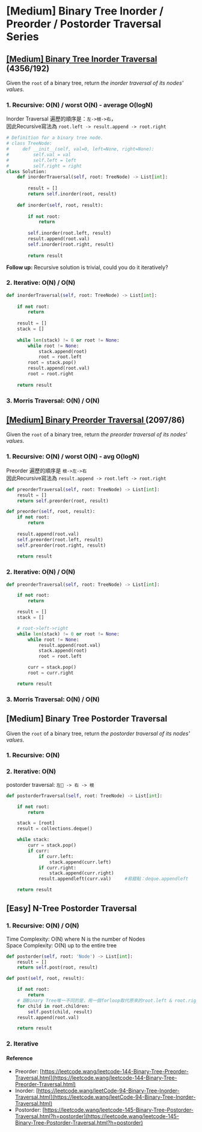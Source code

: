 # \[Medium\] Binary Tree Inorder / Preorder / Postorder Traversal Series

## [\[Medium\] Binary Tree Inorder Traversal ](https://leetcode.com/problems/binary-tree-inorder-traversal/)    \(4356/192\)

Given the `root` of a binary tree, return _the inorder traversal of its nodes' values_.

### 1. Recursive: O\(N\) / worst O\(N\) - average O\(logN\)

Inorder Traversal 遍歷的順序是：`左->根->右`，  
因此Recursive寫法為  `root.left -> result.append -> root.right`

```python
# Definition for a binary tree node.
# class TreeNode:
#     def __init__(self, val=0, left=None, right=None):
#         self.val = val
#         self.left = left
#         self.right = right
class Solution:
    def inorderTraversal(self, root: TreeNode) -> List[int]:
        
        result = []
        return self.inorder(root, result)    
    
    def inorder(self, root, result):
    
        if not root:
            return 
        
        self.inorder(root.left, result)
        result.append(root.val)
        self.inorder(root.right, result)
        
        return result
```

**Follow up:** Recursive solution is trivial, could you do it iteratively?

### 2. Iterative: O\(N\) / O\(N\)

```python
def inorderTraversal(self, root: TreeNode) -> List[int]:
    
    if not root:
        return 
    
    result = []
    stack = []
    
    while len(stack) != 0 or root != None:
        while root != None:
            stack.append(root)
            root = root.left            
        root = stack.pop()
        result.append(root.val)
        root = root.right
        
    return result
```

### 3. Morris Traversal: O\(N\) / O\(N\)

## [\[Medium\] Binary Preorder Traversal ](https://leetcode.com/problems/binary-tree-preorder-traversal/)          \(2097/86\)

Given the `root` of a binary tree, return _the preorder traversal of its nodes' values_.

### 1. Recursive: O\(N\) / worst O\(N\) - avg O\(logN\)

Preorder 遍歷的順序是 `根->左->右`  
因此Recursive寫法為  `result.append -> root.left -> root.right`

```python
def preorderTraversal(self, root: TreeNode) -> List[int]:
    result = []
    return self.preorder(root, result)

def preorder(self, root, result):
    if not root:
        return 
    
    result.append(root.val)
    self.preorder(root.left, result)
    self.preorder(root.right, result)
    
    return result
```

### 2. Iterative: O\(N\) / O\(N\)

```python
def preorderTraversal(self, root: TreeNode) -> List[int]:

    if not root:
        return 

    result = []
    stack = []

    # root->left->right
    while len(stack) != 0 or root != None:
        while root != None:
            result.append(root.val)
            stack.append(root)
            root = root.left

        curr = stack.pop()
        root = curr.right

    return result
```

### 3. Morris Traversal: O\(N\) / O\(N\)

## \[Medium\] Binary Tree Postorder Traversal 

Given the `root` of a binary tree, return _the postorder traversal of its nodes' values_.

### 1. Recursive: O\(N\)

### 2. Iterative: O\(N\)

postorder traversal: `左 -> 右 -> 根`

```python
def postorderTraversal(self, root: TreeNode) -> List[int]:

    if not root:
        return

    stack = [root]
    result = collections.deque()

    while stack:
        curr = stack.pop()
        if curr:
            if curr.left:
                stack.append(curr.left)
            if curr.right:
                stack.append(curr.right)
            result.appendleft(curr.val)     #易錯點：deque.appendleft

    return result
```

## \[Easy\] N-Tree Postorder Traversal

### 1. Recursive: O\(N\) / O\(N\) 

Time Complexity: O\(N\) where N is the number of Nodes  
Space Complexity: O\(N\) up to the entire tree

```python
def postorder(self, root: 'Node') -> List[int]:
    result = []
    return self.post(root, result)

def post(self, root, result):

    if not root:
        return
    # 跟Binary Tree唯一不同的是，用一個forloop取代原來的root.left & root.right traversal。 
    for child in root.children:
        self.post(child, result)
    result.append(root.val)

    return result
```

### 2. Iterative

#### Reference

* Preorder: [https://leetcode.wang/leetcode-144-Binary-Tree-Preorder-Traversal.html](https://leetcode.wang/leetcode-144-Binary-Tree-Preorder-Traversal.html)
* Inorder: [https://leetcode.wang/leetCode-94-Binary-Tree-Inorder-Traversal.html](https://leetcode.wang/leetCode-94-Binary-Tree-Inorder-Traversal.html)
* Postorder: [https://leetcode.wang/leetcode-145-Binary-Tree-Postorder-Traversal.html?h=postorder](https://leetcode.wang/leetcode-145-Binary-Tree-Postorder-Traversal.html?h=postorder) 

